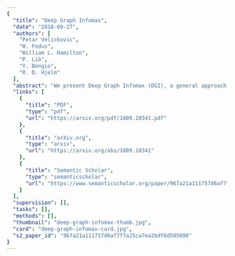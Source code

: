 ```yaml
---
{
  "title": "Deep Graph Infomax",
  "date": "2018-09-27",
  "authors": [
    "Petar Velickovic",
    "W. Fedus",
    "William L. Hamilton",
    "P. Liò",
    "Y. Bengio",
    "R. D. Hjelm"
  ],
  "abstract": "We present Deep Graph Infomax (DGI), a general approach for learning node representations within graph-structured data in an unsupervised manner. DGI relies on maximizing mutual information between patch representations and corresponding high-level summaries of graphs---both derived using established graph convolutional network architectures. The learnt patch representations summarize subgraphs centered around nodes of interest, and can thus be reused for downstream node-wise learning tasks. In contrast to most prior approaches to unsupervised learning with GCNs, DGI does not rely on random walk objectives, and is readily applicable to both transductive and inductive learning setups. We demonstrate competitive performance on a variety of node classification benchmarks, which at times even exceeds the performance of supervised learning.",
  "links": [
    {
      "title": "PDF",
      "type": "pdf",
      "url": "https://arxiv.org/pdf/1809.10341.pdf"
    },
    {
      "title": "arXiv.org",
      "type": "arxiv",
      "url": "https://arxiv.org/abs/1809.10341"
    },
    {
      "title": "Semantic Scholar",
      "type": "semanticscholar",
      "url": "https://www.semanticscholar.org/paper/967a21a111757d6af7f7a25ca7ea2bdf6d505098"
    }
  ],
  "supervision": [],
  "tasks": [],
  "methods": [],
  "thumbnail": "deep-graph-infomax-thumb.jpg",
  "card": "deep-graph-infomax-card.jpg",
  "s2_paper_id": "967a21a111757d6af7f7a25ca7ea2bdf6d505098"
}
---
```


